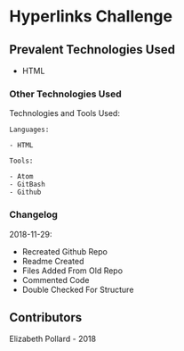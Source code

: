 # Hyperlinks Challenge

## Prevalent Technologies Used

 - HTML

### Other Technologies Used

Technologies and Tools Used:

```
Languages:

- HTML

```
```
Tools:

- Atom
- GitBash
- Github

```

### Changelog

2018-11-29:
- Recreated Github Repo
- Readme Created
- Files Added From Old Repo
- Commented Code
- Double Checked For Structure

## Contributors

Elizabeth Pollard - 2018
